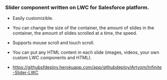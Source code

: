 ### Slider component written on LWC for Salesforce platform. 

* Easily customizible. 

* You can change the size of the container, the amount of slides in the container, the amount of slides scrolled at a time, the speed.

* Supports mouse scroll and touch scroll.

* You can put any HTML content in each slide (images, videos, your own custom LWC components and HTML).

* https://githubsfdeploy.herokuapp.com/app/githubdeploy/Artyom/Infinite-Slider-LWC
